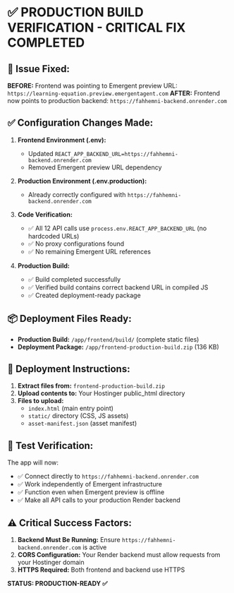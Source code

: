 # ✅ PRODUCTION BUILD VERIFICATION - CRITICAL FIX COMPLETED

## **🔧 Issue Fixed:**
**BEFORE:** Frontend was pointing to Emergent preview URL: `https://learning-equation.preview.emergentagent.com`
**AFTER:** Frontend now points to production backend: `https://fahhemni-backend.onrender.com`

## **✅ Configuration Changes Made:**

1. **Frontend Environment (.env):**
   - Updated `REACT_APP_BACKEND_URL=https://fahhemni-backend.onrender.com`
   - Removed Emergent preview URL dependency

2. **Production Environment (.env.production):**
   - Already correctly configured with `https://fahhemni-backend.onrender.com`

3. **Code Verification:**
   - ✅ All 12 API calls use `process.env.REACT_APP_BACKEND_URL` (no hardcoded URLs)
   - ✅ No proxy configurations found
   - ✅ No remaining Emergent URL references

4. **Production Build:**
   - ✅ Build completed successfully
   - ✅ Verified build contains correct backend URL in compiled JS
   - ✅ Created deployment-ready package

## **📦 Deployment Files Ready:**

- **Production Build:** `/app/frontend/build/` (complete static files)
- **Deployment Package:** `/app/frontend-production-build.zip` (136 KB)

## **🚀 Deployment Instructions:**

1. **Extract files from:** `frontend-production-build.zip`
2. **Upload contents to:** Your Hostinger public_html directory
3. **Files to upload:**
   - `index.html` (main entry point)
   - `static/` directory (CSS, JS assets)
   - `asset-manifest.json` (asset manifest)

## **🧪 Test Verification:**

The app will now:
- ✅ Connect directly to `https://fahhemni-backend.onrender.com`
- ✅ Work independently of Emergent infrastructure
- ✅ Function even when Emergent preview is offline
- ✅ Make all API calls to your production Render backend

## **⚠️ Critical Success Factors:**

1. **Backend Must Be Running:** Ensure `https://fahhemni-backend.onrender.com` is active
2. **CORS Configuration:** Your Render backend must allow requests from your Hostinger domain
3. **HTTPS Required:** Both frontend and backend use HTTPS

**STATUS: PRODUCTION-READY ✅**